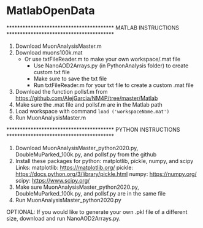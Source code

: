 # MatlabOpenData
**************************************** MATLAB INSTRUCTIONS ****************************************

1. Download MuonAnalysisMaster.m
2. Download muons100k.mat
   - Or use txtFileReader.m to make your own workspace/.mat file
     - Use NanoAOD2Arrays.py (in PythonAnalysis folder) to create custom txt file
     - Make sure to save the txt file
     - Run txtFileReader.m for your txt file to create a custom .mat file
3. Download the function pollsf.m from https://github.com/AlejGarcia/NM4P/tree/master/Matlab
4. Make sure the .mat file and pollsf.m are in the Matlab path
5. Load workspace with command `load ('workspaceName.mat')`
6. Run MuonAnalysisMaster.m

**************************************** PYTHON INSTRUCTIONS ****************************************

1. Download MuonAnalysisMaster_python2020.py, DoubleMuParked_100k.py, and pollsf.py from the github
2. Install these packages for python: matplotlib, pickle, numpy, and scipy
    Links: matplotlib: https://matplotlib.org/
           pickle: https://docs.python.org/3/library/pickle.html
           numpy: https://numpy.org/
           scipy: https://www.scipy.org/
3. Make sure MuonAnalysisMaster_python2020.py, DoubleMuParked_100k.py, and pollsf.py are in the same file
4. Run MuonAnalysisMaster_python2020.py

OPTIONAL: If you would like to generate your own .pkl file of a different size, download and run NanoAOD2Arrays.py.
